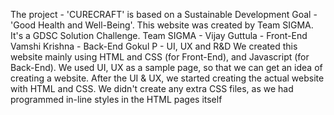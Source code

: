 The project - 'CURECRAFT' is based on a Sustainable Development Goal - 'Good Health and Well-Being'. This website was created by Team SIGMA. It's a GDSC Solution Challenge. Team SIGMA - Vijay Guttula - Front-End Vamshi Krishna - Back-End Gokul P - UI, UX and R&D We created this website mainly using HTML and CSS (for Front-End), and Javascript (for Back-End). We used UI, UX as a sample page, so that we can get an idea of creating a website. After the UI & UX, we started creating the actual website with HTML and CSS. We didn't create any extra CSS files, as we had programmed in-line styles in the HTML pages itself
